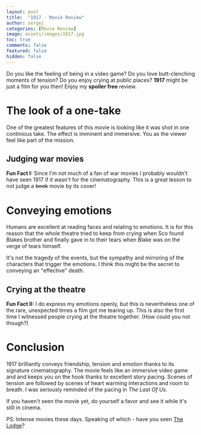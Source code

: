 ```yaml
---
layout: post
title:  "1917 - Movie Review"
author: sergej
categories: [Movie Review]
image: assets/images/1917.jpg
toc: true
comments: false
featured: false
hidden: false
---
```


Do you like the feeling of being in a video game?
Do you love butt-clenching moments of tension? 
Do you enjoy crying at public places?
**1917** might be just a film for you then!
Enjoy my **spoiler free** review.

# The look of a one-take
One of the greatest features of this movie is looking like it was shot in one continious take.
The effect is imminent and immersive.
You as the viewer feel like part of the mission.

## Judging war movies
**Fun Fact I:** Since I'm not much of a fan of war movies I probably wouldn't have seen 1917 if it wasn't for the cinematography.
This is a great lesson to not judge a <s>book</s> movie by its cover!

# Conveying emotions
Humans are excellent at reading faces and relating to emotions.
It is for this reason that the whole theatre tried to keep from crying when <span class="spoiler">Sco found Blakes brother</span> and finally gave in to their tears
 when <span class="spoiler">Blake</span> was on the verge of tears himself.

It's not the tragedy of the events, but the sympathy and mirroring of the characters that trigger the emotions.
I think this might be the secret to conveying an "effective" death.

## Crying at the theatre
**Fun Fact II:** I do express my emotions openly, but this is nevertheless one of the rare, unexpected times a film got me tearing up.
This is also the first time I witnessed people crying at the theatre together.
(How could you not though?)

# Conclusion
1917 brilliantly conveys friendship, tension and emotion thanks to its signature cinematography.
The movie feels like an immersive video game and and keeps you on the hook thanks to excellent story pacing.
Scenes of tension are followed by scenes of heart warming interactions and room to breath.
I was seriously reminded of the pacing in *The Last Of Us*.

If you haven't seen the movie yet, do yourself a favor and see it while it's still in cinema.

PS: Intense movies these days.
Speaking of which - have you seen [The Lodge](/blog/the-lodge-review)?